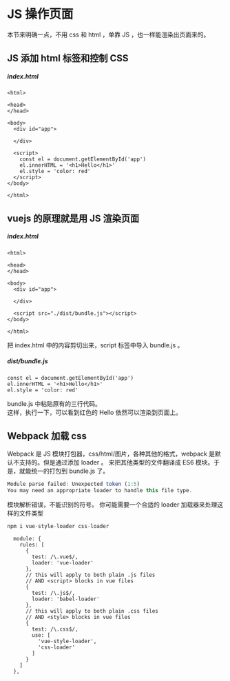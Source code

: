 # JS 操作页面

本节来明确一点，不用 css 和 html ，单靠 JS ，也一样能渲染出页面来的。

## JS 添加 html 标签和控制 CSS

##### index.html

```
<html>

<head>
</head>

<body>
  <div id="app">

  </div>

  <script>
    const el = document.getElementById('app')
    el.innerHTML = '<h1>Hello</h1>'
    el.style = 'color: red'
  </script>
</body>

</html>
```

## vuejs 的原理就是用 JS 渲染页面

##### index.html

```
<html>

<head>
</head>

<body>
  <div id="app">

  </div>

  <script src="./dist/bundle.js"></script>
</body>

</html>
```

把 index.html 中的内容剪切出来，script 标签中导入 bundle.js 。

##### dist/bundle.js

```
const el = document.getElementById('app')
el.innerHTML = '<h1>Hello</h1>'
el.style = 'color: red'
```

bundle.js 中粘贴原有的三行代码。  
这样，执行一下，可以看到红色的 Hello 依然可以渲染到页面上。

## Webpack 加载 css

Webpack 是 JS 模块打包器，css/html/图片，各种其他的格式，webpack 是默认不支持的。但是通过添加 loader 。 来把其他类型的文件翻译成 ES6 模块。于是，就能统一的打包到 bundle.js 了。

```js
Module parse failed: Unexpected token (1:5)
You may need an appropriate loader to handle this file type.
```

模块解析错误，不能识别的符号。 你可能需要一个合适的 loader 加载器来处理这样的文件类型

```js
npm i vue-style-loader css-loader
```

```
  module: {
    rules: [
      {
        test: /\.vue$/,
        loader: 'vue-loader'
      },
      // this will apply to both plain .js files
      // AND <script> blocks in vue files
      {
        test: /\.js$/,
        loader: 'babel-loader'
      },
      // this will apply to both plain .css files
      // AND <style> blocks in vue files
      {
        test: /\.css$/,
        use: [
          'vue-style-loader',
          'css-loader'
        ]
      }
    ]
  },
```
